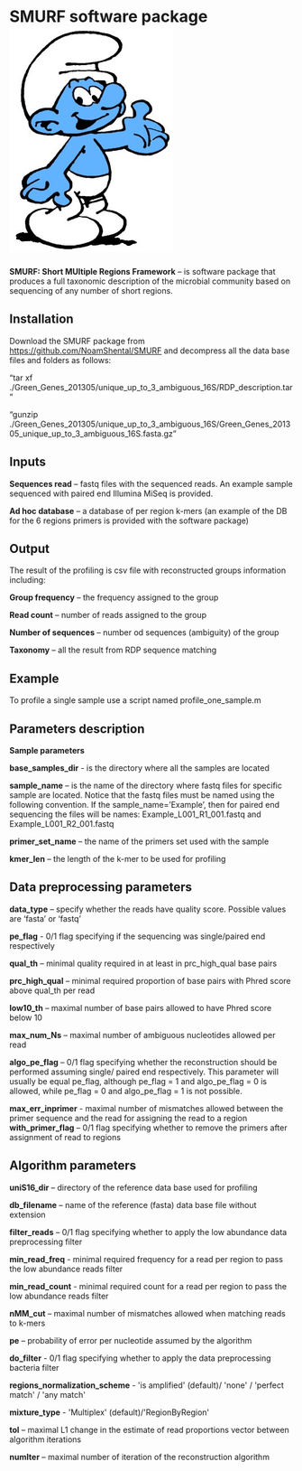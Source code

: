 SMURF software package ![GitHub Logo](smurf-logo.jpg)
========================
**SMURF: Short MUltiple Regions Framework** – is software package that produces a full taxonomic description of the microbial community based on sequencing of any number of short regions.

Installation 
------------
Download the SMURF package from https://github.com/NoamShental/SMURF and decompress all the data base files and folders as follows:

“tar xf ./Green_Genes_201305/unique_up_to_3_ambiguous_16S/RDP_description.tar”

“gunzip ./Green_Genes_201305/unique_up_to_3_ambiguous_16S/Green_Genes_201305_unique_up_to_3_ambiguous_16S.fasta.gz”

Inputs
------
**Sequences read** – fastq files with the sequenced reads. An example sample sequenced with paired end Illumina MiSeq is provided.  

**Ad hoc database** – a database of per region k-mers (an example of the DB for the 6 regions primers is provided with the software package)

Output
------
The result of the profiling is csv file with reconstructed groups information including:

**Group frequency** – the frequency assigned to the group

**Read count** – number of reads assigned to the group

**Number of sequences** – number od sequences (ambiguity) of the group

**Taxonomy** – all the result from RDP sequence matching 
 
Example
-------
To profile a single sample use a script named profile_one_sample.m 

Parameters description
----------------------
**Sample parameters**

**base_samples_dir**  - is the directory where all the samples are located

**sample_name** – is the name of the directory where fastq files for specific sample are located. Notice that the fastq files must be named using the following convention. If the sample_name=’Example’, then for paired end sequencing the files will be names: Example_L001_R1_001.fastq and Example_L001_R2_001.fastq

**primer_set_name** – the name of the primers set used with the sample

**kmer_len** – the length of the k-mer to be used for profiling

Data preprocessing parameters
-----------------------------
**data_type** – specify whether the reads have quality score. Possible values are ‘fasta’ or ‘fastq’

**pe_flag** - 0/1 flag specifying if the sequencing was single/paired end respectively

**qual_th** – minimal quality required in at least in prc_high_qual base pairs

**prc_high_qual** – minimal required proportion of base pairs with Phred score above qual_th per read

**low10_th** – maximal number of base pairs allowed to have Phred score below 10

**max_num_Ns** – maximal number of ambiguous nucleotides allowed per read 

**algo_pe_flag** – 0/1 flag specifying whether the reconstruction should be performed assuming single/
paired end respectively. This parameter will usually be equal pe_flag, although pe_flag = 1 and algo_pe_flag = 0 is allowed, while pe_flag = 0 and algo_pe_flag = 1 is not possible.

**max_err_inprimer** - maximal number of mismatches allowed between the primer sequence and the read for assigning the read to a region
**with_primer_flag** – 0/1 flag specifying whether to remove the primers after assignment of read to regions

Algorithm parameters
--------------------
**uniS16_dir** – directory of the reference data base used for profiling

**db_filename** – name of the reference (fasta) data base file without extension 

**filter_reads** – 0/1 flag specifying whether to apply the low abundance data preprocessing filter

**min_read_freq** - minimal required frequency for a read per region to pass the low abundance reads 
filter

**min_read_count** - minimal required count for a read per region to pass the low abundance reads 
filter

**nMM_cut** – maximal number of mismatches allowed when matching reads to k-mers 

**pe** – probability of error per nucleotide assumed by the algorithm

**do_filter** - 0/1 flag specifying whether to apply the data preprocessing bacteria filter

**regions_normalization_scheme** - 'is amplified' (default)/ 'none' / 'perfect match' / 'any match' 

**mixture_type** - 'Multiplex' (default)/'RegionByRegion'

**tol** – maximal L1 change in the estimate of read proportions vector between algorithm iterations

**numIter** – maximal number of iteration of the reconstruction algorithm


